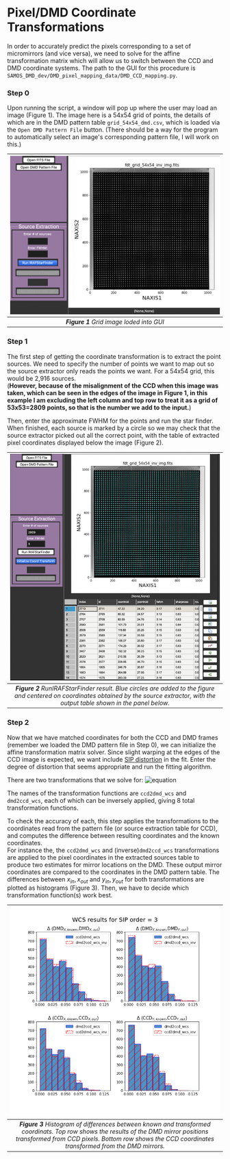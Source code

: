 # Pixel/DMD Coordinate Transformations

In order to accurately predict the pixels corresponding to a set of micromirrors (and vice versa), we need to solve for the affine transformation matrix which will allow us to switch between the CCD and DMD coordinate systems.
The path to the GUI for this procedure is `SAMOS_DMD_dev/DMD_pixel_mapping_data/DMD_CCD_mapping.py`.  


### Step 0
Upon running the script, a window will pop up where the user may load an image (Figure 1).
The image here is a 54x54 grid of points, the details of which are in the DMD pattern table `grid_54x54_dmd.csv`, which is loaded via the `Open DMD Pattern File` button. (There should be a way for the program to automatically select an image's corresponding pattern file, I will work on this.)

| ![1](dmd_gui_loaded_grid.png?raw=true)|
|:--:|
| ***Figure 1*** *Grid image loded into GUI*| 

### Step 1
The first step of getting the coordinate transformation is to extract the point sources.  We need to specify the number of points we want to map out so the source extractor only reads the points we want. For a 54x54 grid, this would be 2,916 sources.  
(**However, because of the misalignment of the CCD when this image was taken, which can be seen in the edges of the image in Figure 1, in this example I am excluding the left column and top row to treat it as a grid of 53x53=2809 points, so that is the number we add to the input.**)

Then, enter the approximate FWHM for the points and run the star finder. 
When finished, each source is marked by a circle so we may check that the source extractor picked out all the correct point, with the table of extracted pixel coordinates displayed below the image (Figure 2).


| ![2](dmd_grid_sextract.png?raw=true)|
|:--:|
| ***Figure 2*** *RunIRAFStarFinder result.  Blue circles are added to the figure and centered on coordinates obtained by the source extractor, with the output table shown in the panel below.*| 

### Step 2
Now that we have matched coordinates for both the CCD and DMD frames (remember we loaded the DMD pattern file in Step 0), we can initialize the affine transformation matrix solver.  Since slight warping at the edges of the CCD image is expected, we want include [SIP distortion](https://irsa.ipac.caltech.edu/data/SPITZER/docs/files/spitzer/shupeADASS.pdf) in the fit.  Enter the degree of distortion that seems appropriate and run the fitting algorithm.
 
There are two transformations that we solve for: ![equation](https://latex.codecogs.com/svg.image?%5Ctextbf%7BDMD%7D_%7Bxy%7D%5Crightarrow%20%5Ctextbf%7BCCD%7D_%7Bxy%7D%20%5C%20%5Cmathrm%7Band%7D%20%5C%20%5Ctextbf%7BCCD%7D_%7Bxy%7D%5Crightarrow%20%5Ctextbf%7BDMD%7D_%7Bxy%7D)

The names of the transformation functions are `ccd2dmd_wcs` and `dmd2ccd_wcs`, each of which can be inversely applied, giving 8 total transformation functions.

To check the accuracy of each, this step applies the transformations to the coordinates read from the pattern file (or source extraction table for CCD), and computes the difference between resulting coordinates and the known coordinates.  
For instance the, the `ccd2dmd_wcs` and (inverse)`dmd2ccd_wcs` transformations are applied to the pixel coordinates in the extracted sources table to produce two estimates for mirror locations on the DMD.  These output mirror coordinates are compared to the coordinates in the DMD pattern table.  The differences between $x_{in},x_{out}$ and $y_{in},y_{out}$ for both transformations are plotted as histograms (Figure 3).  Then, we have to decide which transformation function(s) work best.


| ![3](grid_54x54_coord_transf_output_sip3.png?raw=true)|
|:--:|
| ***Figure 3*** *Histogram of differences between known and transformed coordinats.  Top row shows the results of the DMD mirror positions transformed from CCD pixels.  Bottom row shows the CCD coordinates transformed from the DMD mirrors.*| 